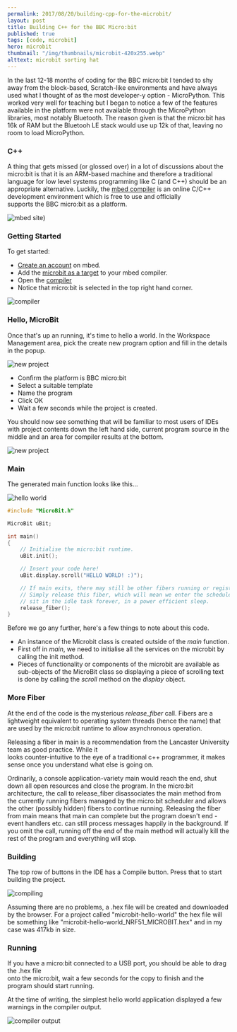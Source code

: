 ```yaml
---
permalink: 2017/08/20/building-cpp-for-the-microbit/
layout: post
title: Building C++ for the BBC Micro:bit
published: true
tags: [code, microbit]
hero: microbit
thumbnail: "/img/thumbnails/microbit-420x255.webp"
alttext: microbit sorting hat
---
```


In the last 12-18 months of coding for the BBC micro:bit I tended to shy away from the
block-based, Scratch-like environments and have always used what I thought of as the most
developer-y option - MicroPython. This worked very well for teaching but I began to
notice a few of the features available in the platform were not available through the
MicroPython libraries, most notably Bluetooth. The reason given is that the micro:bit
has 16k of RAM but the Bluetooh LE stack would use up 12k of that, leaving no room
to load MicroPython.

### C++

A thing that gets missed (or glossed over) in a lot of discussions about the micro:bit
is that it is an ARM-based machine and therefore a traditional language for low
level systems programming like C (and C++) should be an appropriate alternative. Luckily,
the [mbed compiler](https://developer.mbed.org/platforms/Microbit/) is an online
C/C++ development environment which is free to use and officially  
supports the BBC micro:bit as a platform.

![mbed site](/img/posts/building-cpp-for-the-microbit/mbed-website.webp))

### Getting Started

To get started:

- [Create an account](https://developer.mbed.org/account/signup) on mbed.
- Add the [microbit as a target](https://developer.mbed.org/platforms/Microbit/) to your
  mbed compiler.
- Open the [compiler](https://developer.mbed.org/compiler/)
- Notice that micro:bit is selected in the top right hand corner.

![compiler](/img/posts/building-cpp-for-the-microbit/mbed-compiler.webp)

### Hello, MicroBit

Once that's up an running, it's time to hello a world. In the Workspace Management area,
pick the create new program option and fill in the details in the popup.

![new project](/img/posts/building-cpp-for-the-microbit/create-new-program.webp)

- Confirm the platform is BBC micro:bit
- Select a suitable template
- Name the program
- Click OK
- Wait a few seconds while the project is created.

You should now see something that will be familiar to most users of IDEs with project
contents down the left hand side, current program source in the middle and an area
for compiler results at the bottom.

![new project](/img/posts/building-cpp-for-the-microbit/new-project.webp)

### Main

The generated main function looks like this...

![hello world](/img/posts/building-cpp-for-the-microbit/hello-world.webp)

```cpp
#include "MicroBit.h"

MicroBit uBit;

int main()
{
    // Initialise the micro:bit runtime.
    uBit.init();

    // Insert your code here!
    uBit.display.scroll("HELLO WORLD! :)");

    // If main exits, there may still be other fibers running or registered event handlers etc.
    // Simply release this fiber, which will mean we enter the scheduler. Worse case, we then
    // sit in the idle task forever, in a power efficient sleep.
    release_fiber();
}

```

Before we go any further, here's a few things to note about this code.

- An instance of the Microbit class is created outside of the _main_ function.
- First off in _main_, we need to initialise all the services on the microbit by calling
  the init method.
- Pieces of functionality or components of the microbit are available as sub-objects
  of the MicroBit class so displaying a piece of scrolling text is done by calling the _scroll_
  method on the _display_ object.

### More Fiber

At the end of the code is the mysterious _release_fiber_ call. Fibers are a lightweight
equivalent to operating system threads (hence the name) that are used by the micro:bit runtime
to allow asynchronous operation.

Releasing a fiber in main is a recommendation from the Lancaster University team as good practice. While it  
looks counter-intuitive to the eye of a traditional c++ programmer, it makes sense once you understand
what else is going on.

Ordinarily, a console application-variety main would reach the end, shut down all open resources
and close the program. In the micro:bit architecture, the call to release_fiber disassociates
the main method from the currently running fibers managed by the micro:bit scheduler and allows the other
(possibly hidden) fibers to continue running. Releasing the fiber from main means that main can complete
but the program doesn't end - event handlers etc. can still process messages happily in the background.
If you omit the call, running off the end of the main method will actually kill the rest of the
program and everything will stop.

### Building

The top row of buttons in the IDE has a Compile button. Press that to start building the
project.

![compiling](/img/posts/building-cpp-for-the-microbit/compiling.webp)

Assuming there are no problems, a .hex file will be created and downloaded by the browser. For a
project called "microbit-hello-world" the hex file will be something like "microbit-hello-world_NRF51_MICROBIT.hex"
and in my case was 417kb in size.

### Running

If you have a micro:bit connected to a USB port, you should be able to drag the .hex file  
onto the micro:bit, wait a few seconds for the copy to finish and the program should start running.

At the time of writing, the simplest hello world application displayed a few warnings in the
compiler output.

![compiler output](/img/posts/building-cpp-for-the-microbit/compiler-output.webp)
